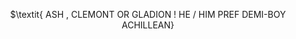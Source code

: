 <p align="center">
$\textit{ ASH , CLEMONT OR GLADION !    HE / HIM PREF   DEMI-BOY ACHILLEAN}
</p
<img src=" [[link]([https://64.media.tumblr.com/0ca25c86abb015dd708d4ff5c7f621f6/614377c3ca9af052-7e/s100x200/183aa2982f10ea717bfc0204b1e2d62981e16870.gifv](https://www.tumblr.com/search/ash%20pokemon%20graphics?src=typed_query))] "/>
